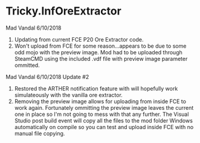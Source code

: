 # Tricky.InfOreExtractor

Mad Vandal 6/10/2018 
1) Updating from current FCE P20 Ore Extractor code.
2) Won't upload from FCE for some reason...appears to be due
to some odd mojo with the preview image. Mod had to be uploaded through SteamCMD using the included .vdf file with preview
image parameter ommitted.

Mad Vandal 6/10/2018 Update #2 
1) Restored the ARTHER notification feature with will hopefully work simulateously with the vanilla ore extractor.
2) Removing the preview image allows for uploading from inside FCE to work again. Fortunately ommitting the preview image leaves the current one in place so I'm not going to mess with that any further. The Visual Studio post build event will copy all the files to the mod folder Windows automatically on compile so you can test and upload inside FCE with no manual file copying.


